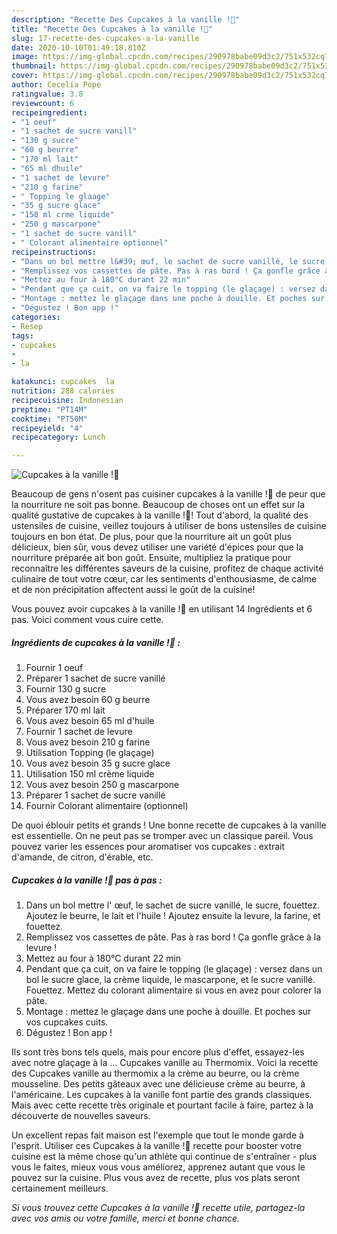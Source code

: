 ```yaml
---
description: "Recette Des Cupcakes à la vanille !🧁"
title: "Recette Des Cupcakes à la vanille !🧁"
slug: 17-recette-des-cupcakes-a-la-vanille
date: 2020-10-10T01:49:18.810Z
image: https://img-global.cpcdn.com/recipes/290978babe09d3c2/751x532cq70/cupcakes-a-la-vanille-🧁-photo-principale-de-la-recette.jpg
thumbnail: https://img-global.cpcdn.com/recipes/290978babe09d3c2/751x532cq70/cupcakes-a-la-vanille-🧁-photo-principale-de-la-recette.jpg
cover: https://img-global.cpcdn.com/recipes/290978babe09d3c2/751x532cq70/cupcakes-a-la-vanille-🧁-photo-principale-de-la-recette.jpg
author: Cecelia Pope
ratingvalue: 3.8
reviewcount: 6
recipeingredient:
- "1 oeuf"
- "1 sachet de sucre vanill"
- "130 g sucre"
- "60 g beurre"
- "170 ml lait"
- "65 ml dhuile"
- "1 sachet de levure"
- "210 g farine"
- " Topping le glaage"
- "35 g sucre glace"
- "150 ml crme liquide"
- "250 g mascarpone"
- "1 sachet de sucre vanill"
- " Colorant alimentaire optionnel"
recipeinstructions:
- "Dans un bol mettre l&#39; œuf, le sachet de sucre vanillé, le sucre, fouettez. Ajoutez le beurre, le lait et l&#39;huile ! Ajoutez ensuite la levure, la farine, et fouettez."
- "Remplissez vos cassettes de pâte. Pas à ras bord ! Ça gonfle grâce à la levure !"
- "Mettez au four à 180°C durant 22 min"
- "Pendant que ça cuit, on va faire le topping (le glaçage) : versez dans un bol le sucre glace, la crème liquide, le mascarpone, et le sucre vanillé. Fouettez. Mettez du colorant alimentaire si vous en avez pour colorer la pâte."
- "Montage : mettez le glaçage dans une poche à douille. Et poches sur vos cupcakes cuits."
- "Dégustez ! Bon app !"
categories:
- Resep
tags:
- cupcakes
- 
- la

katakunci: cupcakes  la 
nutrition: 288 calories
recipecuisine: Indonesian
preptime: "PT14M"
cooktime: "PT50M"
recipeyield: "4"
recipecategory: Lunch

---
```



![Cupcakes à la vanille !🧁](https://img-global.cpcdn.com/recipes/290978babe09d3c2/751x532cq70/cupcakes-a-la-vanille-🧁-photo-principale-de-la-recette.jpg)

Beaucoup de gens n'osent pas cuisiner cupcakes à la vanille !🧁 de peur que la nourriture ne soit pas bonne. Beaucoup de choses ont un effet sur la qualité gustative de cupcakes à la vanille !🧁! Tout d'abord, la qualité des ustensiles de cuisine, veillez toujours à utiliser de bons ustensiles de cuisine toujours en bon état. De plus, pour que la nourriture ait un goût plus délicieux, bien sûr, vous devez utiliser une variété d'épices pour que la nourriture préparée ait bon goût. Ensuite, multipliez la pratique pour reconnaître les différentes saveurs de la cuisine, profitez de chaque activité culinaire de tout votre cœur, car les sentiments d'enthousiasme, de calme et de non précipitation affectent aussi le goût de la cuisine!

<!--inarticleads1-->

Vous pouvez avoir cupcakes à la vanille !🧁 en utilisant 14 Ingrédients et 6 pas. Voici comment vous cuire cette.

##### Ingrédients de cupcakes à la vanille !🧁 :

1. Fournir 1 oeuf
1. Préparer 1 sachet de sucre vanillé
1. Fournir 130 g sucre
1. Vous avez besoin 60 g beurre
1. Préparer 170 ml lait
1. Vous avez besoin 65 ml d&#39;huile
1. Fournir 1 sachet de levure
1. Vous avez besoin 210 g farine
1. Utilisation  Topping (le glaçage)
1. Vous avez besoin 35 g sucre glace
1. Utilisation 150 ml crème liquide
1. Vous avez besoin 250 g mascarpone
1. Préparer 1 sachet de sucre vanillé
1. Fournir  Colorant alimentaire (optionnel)


De quoi éblouir petits et grands ! Une bonne recette de cupcakes à la vanille est essentielle. On ne peut pas se tromper avec un classique pareil. Vous pouvez varier les essences pour aromatiser vos cupcakes : extrait d&#39;amande, de citron, d&#39;érable, etc. 

<!--inarticleads2-->

##### Cupcakes à la vanille !🧁 pas à pas :

1. Dans un bol mettre l&#39; œuf, le sachet de sucre vanillé, le sucre, fouettez. Ajoutez le beurre, le lait et l&#39;huile ! Ajoutez ensuite la levure, la farine, et fouettez.
1. Remplissez vos cassettes de pâte. Pas à ras bord ! Ça gonfle grâce à la levure !
1. Mettez au four à 180°C durant 22 min
1. Pendant que ça cuit, on va faire le topping (le glaçage) : versez dans un bol le sucre glace, la crème liquide, le mascarpone, et le sucre vanillé. Fouettez. Mettez du colorant alimentaire si vous en avez pour colorer la pâte.
1. Montage : mettez le glaçage dans une poche à douille. Et poches sur vos cupcakes cuits.
1. Dégustez ! Bon app !


Ils sont très bons tels quels, mais pour encore plus d&#39;effet, essayez-les avec notre glaçage à la … Cupcakes vanille au Thermomix. Voici la recette des Cupcakes vanille au thermomix a la crème au beurre, ou la crème mousseline. Des petits gâteaux avec une délicieuse crème au beurre, à l&#39;américaine. Les cupcakes à la vanille font partie des grands classiques. Mais avec cette recette très originale et pourtant facile à faire, partez à la découverte de nouvelles saveurs. 

<!--inarticleads1-->

<p>
Un excellent repas fait maison est l'exemple que tout le monde garde à l'esprit. Utiliser ces Cupcakes à la vanille !🧁 recette pour booster votre cuisine est la même chose qu'un athlète qui continue de s'entraîner - plus vous le faites, mieux vous vous améliorez, apprenez autant que vous le pouvez sur la cuisine. Plus vous avez de recette, plus vos plats seront certainement meilleurs.
</p>

<p>
<i>Si vous trouvez cette Cupcakes à la vanille !🧁 recette utile, partagez-la avec vos amis ou votre famille, merci et bonne chance.</i>
</p>
